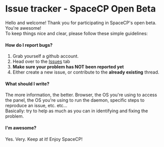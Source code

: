 Issue tracker - SpaceCP Open Beta
===========================================

Hello and welcome! Thank you for participating in SpaceCP's open beta. You're awesome!  
To keep things nice and clear, please follow these simple guidelines:

#### How do I report bugs?

1. Grab yourself a github account. 
2. Head over to the [Issues](https://github.com/SpaceCP/Bugs/issues) tab
3. **Make sure your problem has NOT been reported yet**
4. Either create a new issue, or contribute to the **already existing** thread. 

#### What should I write?

The more information, the better. Browser, the OS you're using to access the panel, 
the OS you're using to run the daemon, specific steps to reproduce an issue, etc. etc...  
Basically: try to help as much as you can in identifying and fixing the problem.

#### I'm awesome? 

Yes. Very. Keep at it! Enjoy SpaceCP!
